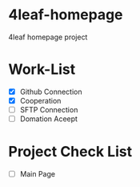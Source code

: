 # 4leaf-homepage

4leaf homepage project

# Work-List

- [x] Github Connection
- [x] Cooperation
- [ ] SFTP Connection
- [ ] Domation Aceept

# Project Check List

- [ ] Main Page
